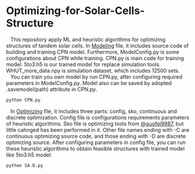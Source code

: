 # Optimizing-for-Solar-Cells-Structure
&nbsp;&nbsp; This repository apply ML and heuristic algorithms for optimizing structures of tandem solar cells. In [Modeling](https://github.com/HKjoe/Optimizing-for-Solar-Cells-Structure/tree/master/Modeling) file, it includes source code of building and training CPN model. Furthermore, ModelConfig.py is some configurations about CPN while training. CPN.py is main code for training model. 5to3.h5 is our trained model for replace simulation tools. WHUT_more_data.npy is simulation dataset, which includes 12500 sets.  
&nbsp;&nbsp; You can train you own model by run CPN.py, after configuring required parameters in ModelConfig.py. Model also can be saved by adopted .savemodel(path) attribute in CPN.py.
```python
python CPN.py
```
&nbsp;&nbsp; In [Optimizing](https://github.com/HKjoe/Optimizing-for-Solar-Cells-Structure/tree/master/Optimizing) file, it includes three parts: config, sko, continuous and discrete optimization. Config file is configurations requirements parameters of heuristic algorithms. Sko file is optimizing tools from [@guofei9987](https://github.com/guofei9987), but little cahnged has been performed in it. Other file names ending with -C are continuous optimizing source code, and those ending with -D are discrete optimizing source. After configuring parameters in config file, you can run these heuristic algorithms to obtain feasible structures with trained model like 5to3.h5 model. 
```python 
python SA-D.py
```
